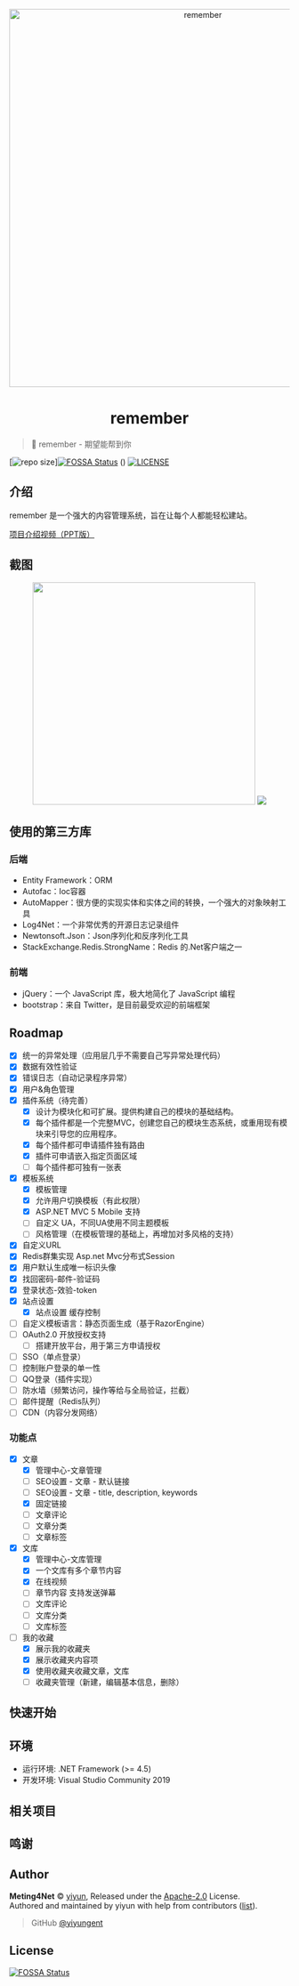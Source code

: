 <p align="center">
<img src="docs/_images/logo.png" alt="remember" height="680">
</p>
<h1 align="center">remember</h1>

> :blue_book: remember - 期望能帮到你

[![repo size](https://img.shields.io/github/repo-size/yiyungent/remember.svg?style=flat)][![FOSSA Status](https://app.fossa.com/api/projects/git%2Bgithub.com%2Fyiyungent%2Fremember.svg?type=shield)](https://app.fossa.com/projects/git%2Bgithub.com%2Fyiyungent%2Fremember?ref=badge_shield)
()
[![LICENSE](https://img.shields.io/github/license/yiyungent/remember.svg?style=flat)](https://github.com/yiyungent/remember/blob/master/LICENSE)


## 介绍

remember 是一个强大的内容管理系统，旨在让每个人都能轻松建站。

<a href="https://www.bilibili.com/video/BV1gT4y1g7aP/" target="_blank">项目介绍视频（PPT版）</a>

## 截图

<p align="center">
<img src="docs/_images/ppt3.png" height="400">
<img src="docs/_images/PC多页面展示.png">
</p>

## 使用的第三方库

### 后端

- Entity Framework：ORM
- Autofac：Ioc容器
- AutoMapper：很方便的实现实体和实体之间的转换，一个强大的对象映射工具
- Log4Net：一个非常优秀的开源日志记录组件
- Newtonsoft.Json：Json序列化和反序列化工具
- StackExchange.Redis.StrongName：Redis 的.Net客户端之一

### 前端

- jQuery：一个 JavaScript 库，极大地简化了 JavaScript 编程
- bootstrap：来自 Twitter，是目前最受欢迎的前端框架
 
## Roadmap

- [x] 统一的异常处理（应用层几乎不需要自己写异常处理代码）
- [x] 数据有效性验证
- [x] 错误日志（自动记录程序异常）
- [x] 用户&角色管理
- [x] 插件系统（待完善）
  - [x] 设计为模块化和可扩展。提供构建自己的模块的基础结构。
  - [x] 每个插件都是一个完整MVC，创建您自己的模块生态系统，或重用现有模块来引导您的应用程序。
  - [x] 每个插件都可申请插件独有路由
  - [x] 插件可申请嵌入指定页面区域
  - [ ] 每个插件都可独有一张表
- [x] 模板系统
  - [x] 模板管理
  - [x] 允许用户切换模板（有此权限）
  - [x] ASP.NET MVC 5 Mobile 支持
  - [ ] 自定义 UA，不同UA使用不同主题模板
  - [ ] 风格管理（在模板管理的基础上，再增加对多风格的支持）
- [x] 自定义URL
- [x] Redis群集实现 Asp.net Mvc分布式Session
- [x] 用户默认生成唯一标识头像
- [x] 找回密码-邮件-验证码
- [x] 登录状态-效验-token
- [x] 站点设置
  - [x] 站点设置 缓存控制
- [ ] 自定义模板语言：静态页面生成（基于RazorEngine）
- [ ] OAuth2.0 开放授权支持
  - [ ] 搭建开放平台，用于第三方申请授权
- [ ] SSO（单点登录）
- [ ] 控制账户登录的单一性
- [ ] QQ登录（插件实现）
- [ ] 防水墙（频繁访问，操作等给与全局验证，拦截）
- [ ] 邮件提醒（Redis队列）
- [ ] CDN（内容分发网络）

### 功能点

- [x] 文章
  - [x] 管理中心-文章管理
  - [ ] SEO设置 - 文章 - 默认链接
  - [ ] SEO设置 - 文章 - title, description, keywords
  - [x] 固定链接
  - [ ] 文章评论
  - [ ] 文章分类
  - [ ] 文章标签
- [x] 文库
  - [x] 管理中心-文库管理
  - [x] 一个文库有多个章节内容
  - [x] 在线视频
  - [ ] 章节内容 支持发送弹幕
  - [ ] 文库评论
  - [ ] 文库分类
  - [ ] 文库标签
- [ ] 我的收藏
  - [x] 展示我的收藏夹
  - [x] 展示收藏夹内容项
  - [x] 使用收藏夹收藏文章，文库
  - [ ] 收藏夹管理（新建，编辑基本信息，删除）

## 快速开始



## 环境

- 运行环境: .NET Framework (>= 4.5)   
- 开发环境: Visual Studio Community 2019

## 相关项目


 
## 鸣谢



## Author

**Meting4Net** © [yiyun](https://github.com/yiyungent), Released under the [Apache-2.0](./LICENSE) License.<br>
Authored and maintained by yiyun with help from contributors ([list](https://github.com/yiyungent/remember/contributors)).

> GitHub [@yiyungent](https://github.com/yiyungent)

## License
[![FOSSA Status](https://app.fossa.com/api/projects/git%2Bgithub.com%2Fyiyungent%2Fremember.svg?type=large)](https://app.fossa.com/projects/git%2Bgithub.com%2Fyiyungent%2Fremember?ref=badge_large)